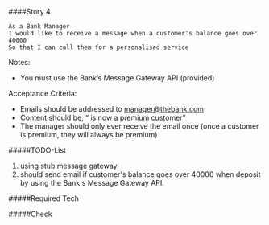 ####Story 4

```
As a Bank Manager
I would like to receive a message when a customer's balance goes over 40000
So that I can call them for a personalised service

```

Notes:

* You must use the Bank’s Message Gateway API (provided)

Acceptance Criteria:

* Emails should be addressed to manager@thebank.com
* Content should be, “<nickname> is now a premium customer”
* The manager should only ever receive the email once (once a customer is premium, they will always be premium)

#####TODO-List

1. using stub message gateway.
2. should send email if customer's balance goes over 40000 when deposit by using the Bank's Message Gateway API.

#####Required Tech


#####Check
